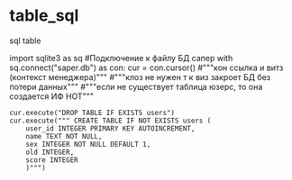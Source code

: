 # table_sql
sql table

import sqlite3 as sq
#Подключение к файлу БД сапер
with sq.connect("saper.db") as con:
    cur = con.cursor()
#"""кон ссылка и витз (контекст менеджера)"""
#"""клоз не нужен т к виз закроет БД без потери данных"""
#"""если не существует таблица юзерс, то она создается ИФ НОТ"""

    cur.execute("DROP TABLE IF EXISTS users")
    cur.execute(""" CREATE TABLE IF NOT EXISTS users (
        user_id INTEGER PRIMARY KEY AUTOINCREMENT,
        name TEXT NOT NULL,
        sex INTEGER NOT NULL DEFAULT 1,
        old INTEGER,
        score INTEGER
        )""")
